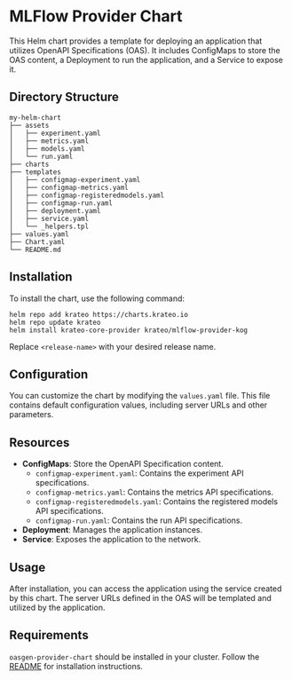 # MLFlow Provider Chart

This Helm chart provides a template for deploying an application that utilizes OpenAPI Specifications (OAS). It includes ConfigMaps to store the OAS content, a Deployment to run the application, and a Service to expose it.

## Directory Structure

```
my-helm-chart
├── assets
│   ├── experiment.yaml
│   ├── metrics.yaml
│   ├── models.yaml
│   └── run.yaml
├── charts
├── templates
│   ├── configmap-experiment.yaml
│   ├── configmap-metrics.yaml
│   ├── configmap-registeredmodels.yaml
│   ├── configmap-run.yaml
│   ├── deployment.yaml
│   ├── service.yaml
│   └── _helpers.tpl
├── values.yaml
├── Chart.yaml
└── README.md
```

## Installation

To install the chart, use the following command:

```
helm repo add krateo https://charts.krateo.io
helm repo update krateo
helm install krateo-core-provider krateo/mlflow-provider-kog
```

Replace `<release-name>` with your desired release name.

## Configuration

You can customize the chart by modifying the `values.yaml` file. This file contains default configuration values, including server URLs and other parameters.

## Resources

- **ConfigMaps**: Store the OpenAPI Specification content.
  - `configmap-experiment.yaml`: Contains the experiment API specifications.
  - `configmap-metrics.yaml`: Contains the metrics API specifications.
  - `configmap-registeredmodels.yaml`: Contains the registered models API specifications.
  - `configmap-run.yaml`: Contains the run API specifications.
- **Deployment**: Manages the application instances.
- **Service**: Exposes the application to the network.

## Usage

After installation, you can access the application using the service created by this chart. The server URLs defined in the OAS will be templated and utilized by the application.

## Requirements

`oasgen-provider-chart` should be installed in your cluster. Follow the [README](https://github.com/krateoplatformops/oasgen-provider-chart) for installation instructions.